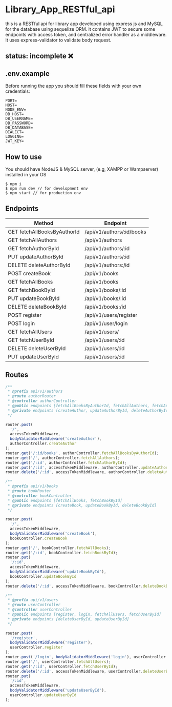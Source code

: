 # Library_App_RESTful_api

this is a RESTful api for library app developed using express js and MySQL for the database using sequelize ORM. it contains JWT to secure some endpoints with access token, and centralized error handler as a middleware. It uses express-validator to validate body request.

## status: incomplete ❌

## .env.example

Before running the app you should fill these fields with your own credentials:

```
PORT=
HOST=
NODE_ENV=
DB_HOST=
DB_USERNAME=
DB_PASSWORD=
DB_DATABASE=
DIALECT=
LOGGING=
JWT_KEY=
```

## How to use

You should have NodeJS & MySQL server, (e.g, XAMPP or Wampserver) installed in your OS

```
$ npm i
$ npm run dev // for development env
$ npm start // for production env
```

## Endpoints

| Method                      | Endpoint                  |
| --------------------------- | ------------------------- |
| GET fetchAllBooksByAuthorId | /api/v1/authors/:id/books |
| GET fetchAllAuthors         | /api/v1/authors           |
| GET fetchAuthorById         | /api/v1/authors/:id       |
| PUT updateAuthorById        | /api/v1/authors/:id       |
| DELETE deleteAuthorById     | /api/v1/authors:/id       |
| POST createBook             | /api/v1/books             |
| GET fetchAllBooks           | /api/v1/books             |
| GET fetchBookById           | /api/v1/books/:id         |
| PUT updateBookById          | /api/v1/books/:id         |
| DELETE deleteBookById       | /api/v1/books:/id         |
| POST register               | /api/v1/users/register    |
| POST login                  | /api/v1/user/login        |
| GET fetchAllUsers           | /api/v1/users/            |
| GET fetchUserById           | /api/v1/users/:id         |
| DELETE deleteUserById       | /api/v1/users/:id         |
| PUT updateUserById          | /api/v1/users/:id         |

## Routes

```javascript
/**
 * @prefix api/v1/authors
 * @route authorRouter
 * @controller authorController
 * @public endpoints [fetchAllBooksByAuthorId, fetchAllAuthors, fetchAuthorById]
 * @private endpoints [createAuthor, updateAuthorById, deleteAuthorById]
 */

router.post(
  '/',
  accessTokenMiddleware,
  bodyValidatorMiddleware('createAuthor'),
  authorController.createAuthor
);
router.get('/:id/books', authorController.fetchAllBooksByAuthorId);
router.get('/', authorController.fetchAllAuthors);
router.get('/:id', authorController.fetchAuthorById);
router.put('/:id', accessTokenMiddleware, authorController.updateAuthorById);
router.delete('/:id', accessTokenMiddleware, authorController.deleteAuthorById);

/**
 * @prefix api/v1/books
 * @route bookRouter
 * @controller bookController
 * @public endpoints [fetchAllBooks, fetchBookById]
 * @private endpoints [createBook, updateBookById, deleteBookById]
 */

router.post(
  '/',
  accessTokenMiddleware,
  bodyValidatorMiddleware('createBook'),
  bookController.createBook
);
router.get('/', bookController.fetchAllBooks);
router.get('/:id', bookController.fetchBookById);
router.put(
  '/:id',
  accessTokenMiddleware,
  bodyValidatorMiddleware('updateBookById'),
  bookController.updateBookById
);
router.delete('/:id', accessTokenMiddleware, bookController.deleteBookById);

/**
 * @prefix api/v1/users
 * @route userController
 * @controller userController
 * @public endpoints [register, login, fetchAllUsers, fetchUserById]
 * @private endpoints [deleteUserById, updateUserById]
 */

router.post(
  '/register',
  bodyValidatorMiddleware('register'),
  userController.register
);
router.post('/login', bodyValidatorMiddleware('login'), userController.login);
router.get('/', userController.fetchAllUsers);
router.get('/:id', userController.fetchUserById);
router.delete('/:id', accessTokenMiddleware, userController.deleteUserById);
router.put(
  '/:id',
  accessTokenMiddleware,
  bodyValidatorMiddleware('updateUserById'),
  userController.updateUserById
);
```
